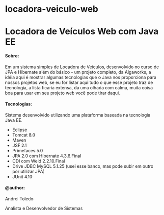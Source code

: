 # locadora-veiculo-web
# Locadora de Veículos Web com Java EE

#### Sobre:

Em um sistema simples de Locadora de Veículos, desenvolvido no curso de JPA e Hibernate além do básico - um projeto completo, da Algaworks, a idéia aqui é mostrar algumas tecnologias que o Java nos proporciona para nossos projetos web, se eu for listar aqui tudo o que esse projeto traz de tecnologia, a lista ficaria extensa, da uma olhada com calma, muita coisa boa para usar em seu projeto web você pode tirar daqui.

#### Tecnologias:
Sistema desenvolvido utilizando uma plataforma baseada na tecnologia Java EE.

- Eclipse
- Tomcat 8.0
- Maven
- JSF 2.1 
- Primefaces 5.0
- JPA 2.0 com Hibernate 4.3.6.Final
- CDI com Weld 2.2.10.Final
- Drive JDBC MySQL 5.1.25 (usei esse banco, mas pode subir em outro por utilizar JPA)
- JUnit 4.10


#### @author:
Andrei Toledo

Analista e Desenvolvedor de Sistemas

